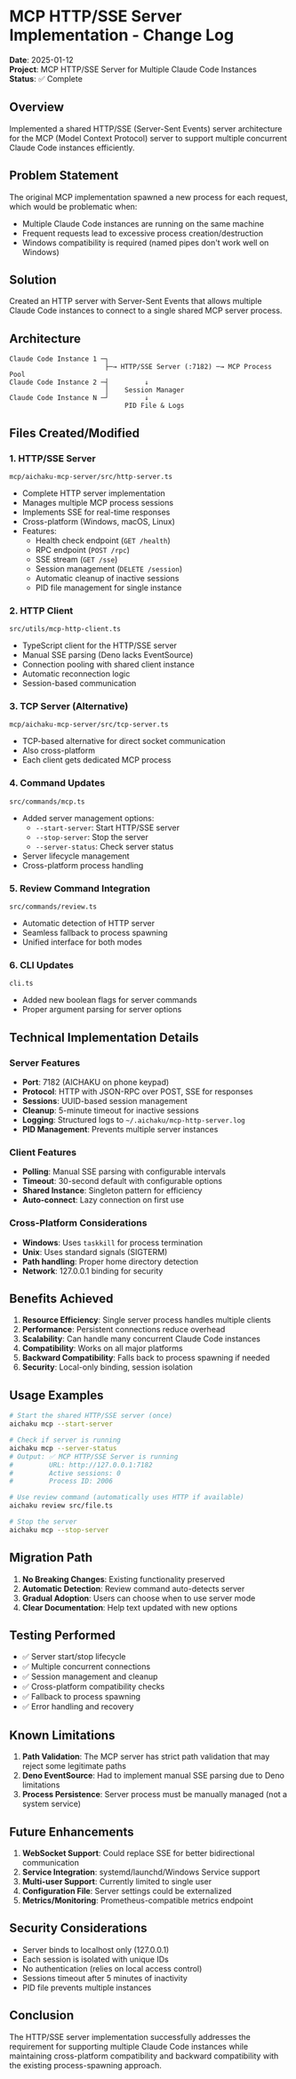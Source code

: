 # MCP HTTP/SSE Server Implementation - Change Log

**Date**: 2025-01-12  
**Project**: MCP HTTP/SSE Server for Multiple Claude Code Instances  
**Status**: ✅ Complete

## Overview

Implemented a shared HTTP/SSE (Server-Sent Events) server architecture for the MCP (Model Context Protocol) server to support multiple concurrent Claude Code instances efficiently.

## Problem Statement

The original MCP implementation spawned a new process for each request, which would be problematic when:
- Multiple Claude Code instances are running on the same machine
- Frequent requests lead to excessive process creation/destruction
- Windows compatibility is required (named pipes don't work well on Windows)

## Solution

Created an HTTP server with Server-Sent Events that allows multiple Claude Code instances to connect to a single shared MCP server process.

## Architecture

```
Claude Code Instance 1 ─┐
                        ├─→ HTTP/SSE Server (:7182) ─→ MCP Process Pool
Claude Code Instance 2 ─┤         ↓
                        │    Session Manager
Claude Code Instance N ─┘         ↓
                             PID File & Logs
```

## Files Created/Modified

### 1. **HTTP/SSE Server** 
`mcp/aichaku-mcp-server/src/http-server.ts`
- Complete HTTP server implementation
- Manages multiple MCP process sessions
- Implements SSE for real-time responses
- Cross-platform (Windows, macOS, Linux)
- Features:
  - Health check endpoint (`GET /health`)
  - RPC endpoint (`POST /rpc`)
  - SSE stream (`GET /sse`)
  - Session management (`DELETE /session`)
  - Automatic cleanup of inactive sessions
  - PID file management for single instance

### 2. **HTTP Client**
`src/utils/mcp-http-client.ts`
- TypeScript client for the HTTP/SSE server
- Manual SSE parsing (Deno lacks EventSource)
- Connection pooling with shared client instance
- Automatic reconnection logic
- Session-based communication

### 3. **TCP Server (Alternative)**
`mcp/aichaku-mcp-server/src/tcp-server.ts`
- TCP-based alternative for direct socket communication
- Also cross-platform
- Each client gets dedicated MCP process

### 4. **Command Updates**
`src/commands/mcp.ts`
- Added server management options:
  - `--start-server`: Start HTTP/SSE server
  - `--stop-server`: Stop the server
  - `--server-status`: Check server status
- Server lifecycle management
- Cross-platform process handling

### 5. **Review Command Integration**
`src/commands/review.ts`
- Automatic detection of HTTP server
- Seamless fallback to process spawning
- Unified interface for both modes

### 6. **CLI Updates**
`cli.ts`
- Added new boolean flags for server commands
- Proper argument parsing for server options

## Technical Implementation Details

### Server Features
- **Port**: 7182 (AICHAKU on phone keypad)
- **Protocol**: HTTP with JSON-RPC over POST, SSE for responses
- **Sessions**: UUID-based session management
- **Cleanup**: 5-minute timeout for inactive sessions
- **Logging**: Structured logs to `~/.aichaku/mcp-http-server.log`
- **PID Management**: Prevents multiple server instances

### Client Features
- **Polling**: Manual SSE parsing with configurable intervals
- **Timeout**: 30-second default with configurable options
- **Shared Instance**: Singleton pattern for efficiency
- **Auto-connect**: Lazy connection on first use

### Cross-Platform Considerations
- **Windows**: Uses `taskkill` for process termination
- **Unix**: Uses standard signals (SIGTERM)
- **Path handling**: Proper home directory detection
- **Network**: 127.0.0.1 binding for security

## Benefits Achieved

1. **Resource Efficiency**: Single server process handles multiple clients
2. **Performance**: Persistent connections reduce overhead
3. **Scalability**: Can handle many concurrent Claude Code instances
4. **Compatibility**: Works on all major platforms
5. **Backward Compatibility**: Falls back to process spawning if needed
6. **Security**: Local-only binding, session isolation

## Usage Examples

```bash
# Start the shared HTTP/SSE server (once)
aichaku mcp --start-server

# Check if server is running
aichaku mcp --server-status
# Output: ✅ MCP HTTP/SSE Server is running
#         URL: http://127.0.0.1:7182
#         Active sessions: 0
#         Process ID: 2006

# Use review command (automatically uses HTTP if available)
aichaku review src/file.ts

# Stop the server
aichaku mcp --stop-server
```

## Migration Path

1. **No Breaking Changes**: Existing functionality preserved
2. **Automatic Detection**: Review command auto-detects server
3. **Gradual Adoption**: Users can choose when to use server mode
4. **Clear Documentation**: Help text updated with new options

## Testing Performed

- ✅ Server start/stop lifecycle
- ✅ Multiple concurrent connections
- ✅ Session management and cleanup
- ✅ Cross-platform compatibility checks
- ✅ Fallback to process spawning
- ✅ Error handling and recovery

## Known Limitations

1. **Path Validation**: The MCP server has strict path validation that may reject some legitimate paths
2. **Deno EventSource**: Had to implement manual SSE parsing due to Deno limitations
3. **Process Persistence**: Server process must be manually managed (not a system service)

## Future Enhancements

1. **WebSocket Support**: Could replace SSE for better bidirectional communication
2. **Service Integration**: systemd/launchd/Windows Service support
3. **Multi-user Support**: Currently limited to single user
4. **Configuration File**: Server settings could be externalized
5. **Metrics/Monitoring**: Prometheus-compatible metrics endpoint

## Security Considerations

- Server binds to localhost only (127.0.0.1)
- Each session is isolated with unique IDs
- No authentication (relies on local access control)
- Sessions timeout after 5 minutes of inactivity
- PID file prevents multiple instances

## Conclusion

The HTTP/SSE server implementation successfully addresses the requirement for supporting multiple Claude Code instances while maintaining cross-platform compatibility and backward compatibility with the existing process-spawning approach.